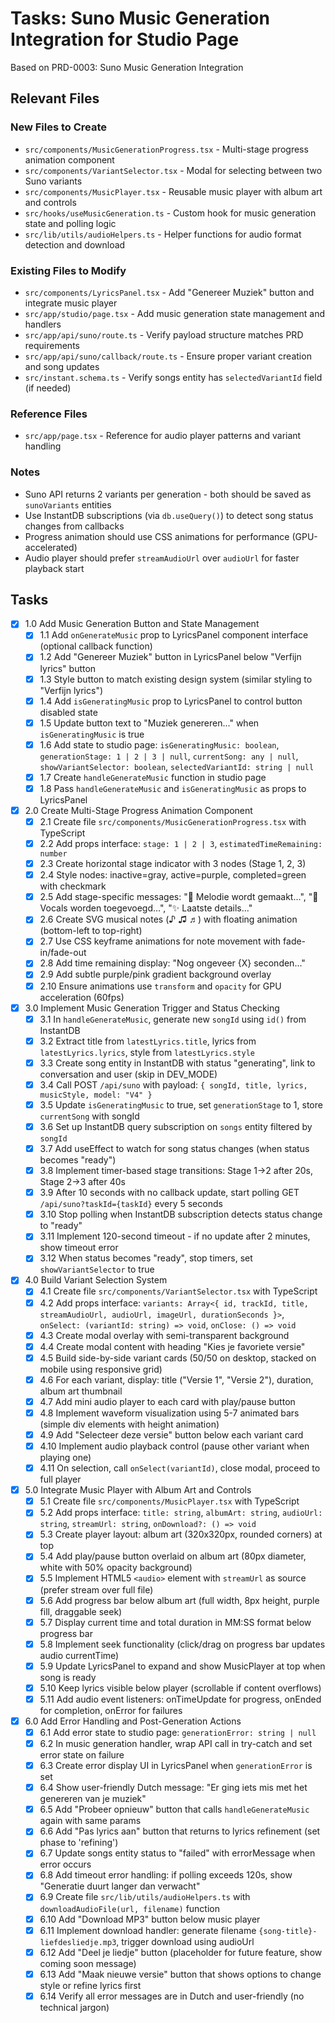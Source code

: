# Tasks: Suno Music Generation Integration for Studio Page

Based on PRD-0003: Suno Music Generation Integration

## Relevant Files

### New Files to Create
- `src/components/MusicGenerationProgress.tsx` - Multi-stage progress animation component
- `src/components/VariantSelector.tsx` - Modal for selecting between two Suno variants
- `src/components/MusicPlayer.tsx` - Reusable music player with album art and controls
- `src/hooks/useMusicGeneration.ts` - Custom hook for music generation state and polling logic
- `src/lib/utils/audioHelpers.ts` - Helper functions for audio format detection and download

### Existing Files to Modify
- `src/components/LyricsPanel.tsx` - Add "Genereer Muziek" button and integrate music player
- `src/app/studio/page.tsx` - Add music generation state management and handlers
- `src/app/api/suno/route.ts` - Verify payload structure matches PRD requirements
- `src/app/api/suno/callback/route.ts` - Ensure proper variant creation and song updates
- `src/instant.schema.ts` - Verify songs entity has `selectedVariantId` field (if needed)

### Reference Files
- `src/app/page.tsx` - Reference for audio player patterns and variant handling

### Notes
- Suno API returns 2 variants per generation - both should be saved as `sunoVariants` entities
- Use InstantDB subscriptions (via `db.useQuery()`) to detect song status changes from callbacks
- Progress animation should use CSS animations for performance (GPU-accelerated)
- Audio player should prefer `streamAudioUrl` over `audioUrl` for faster playback start

## Tasks

- [x] 1.0 Add Music Generation Button and State Management
  - [x] 1.1 Add `onGenerateMusic` prop to LyricsPanel component interface (optional callback function)
  - [x] 1.2 Add "Genereer Muziek" button in LyricsPanel below "Verfijn lyrics" button
  - [x] 1.3 Style button to match existing design system (similar styling to "Verfijn lyrics")
  - [x] 1.4 Add `isGeneratingMusic` prop to LyricsPanel to control button disabled state
  - [x] 1.5 Update button text to "Muziek genereren..." when `isGeneratingMusic` is true
  - [x] 1.6 Add state to studio page: `isGeneratingMusic: boolean`, `generationStage: 1 | 2 | 3 | null`, `currentSong: any | null`, `showVariantSelector: boolean`, `selectedVariantId: string | null`
  - [x] 1.7 Create `handleGenerateMusic` function in studio page
  - [x] 1.8 Pass `handleGenerateMusic` and `isGeneratingMusic` as props to LyricsPanel

- [x] 2.0 Create Multi-Stage Progress Animation Component
  - [x] 2.1 Create file `src/components/MusicGenerationProgress.tsx` with TypeScript
  - [x] 2.2 Add props interface: `stage: 1 | 2 | 3`, `estimatedTimeRemaining: number`
  - [x] 2.3 Create horizontal stage indicator with 3 nodes (Stage 1, 2, 3)
  - [x] 2.4 Style nodes: inactive=gray, active=purple, completed=green with checkmark
  - [x] 2.5 Add stage-specific messages: "🎵 Melodie wordt gemaakt...", "🎤 Vocals worden toegevoegd...", "✨ Laatste details..."
  - [x] 2.6 Create SVG musical notes (♪ ♫ ♬) with floating animation (bottom-left to top-right)
  - [x] 2.7 Use CSS keyframe animations for note movement with fade-in/fade-out
  - [x] 2.8 Add time remaining display: "Nog ongeveer {X} seconden..."
  - [x] 2.9 Add subtle purple/pink gradient background overlay
  - [x] 2.10 Ensure animations use `transform` and `opacity` for GPU acceleration (60fps)

- [x] 3.0 Implement Music Generation Trigger and Status Checking
  - [x] 3.1 In `handleGenerateMusic`, generate new `songId` using `id()` from InstantDB
  - [x] 3.2 Extract title from `latestLyrics.title`, lyrics from `latestLyrics.lyrics`, style from `latestLyrics.style`
  - [x] 3.3 Create song entity in InstantDB with status "generating", link to conversation and user (skip in DEV_MODE)
  - [x] 3.4 Call POST `/api/suno` with payload: `{ songId, title, lyrics, musicStyle, model: "V4" }`
  - [x] 3.5 Update `isGeneratingMusic` to true, set `generationStage` to 1, store `currentSong` with songId
  - [x] 3.6 Set up InstantDB query subscription on `songs` entity filtered by `songId`
  - [x] 3.7 Add useEffect to watch for song status changes (when status becomes "ready")
  - [x] 3.8 Implement timer-based stage transitions: Stage 1→2 after 20s, Stage 2→3 after 40s
  - [x] 3.9 After 10 seconds with no callback update, start polling GET `/api/suno?taskId={taskId}` every 5 seconds
  - [x] 3.10 Stop polling when InstantDB subscription detects status change to "ready"
  - [x] 3.11 Implement 120-second timeout - if no update after 2 minutes, show timeout error
  - [x] 3.12 When status becomes "ready", stop timers, set `showVariantSelector` to true

- [x] 4.0 Build Variant Selection System
  - [x] 4.1 Create file `src/components/VariantSelector.tsx` with TypeScript
  - [x] 4.2 Add props interface: `variants: Array<{ id, trackId, title, streamAudioUrl, audioUrl, imageUrl, durationSeconds }>`, `onSelect: (variantId: string) => void`, `onClose: () => void`
  - [x] 4.3 Create modal overlay with semi-transparent background
  - [x] 4.4 Create modal content with heading "Kies je favoriete versie"
  - [x] 4.5 Build side-by-side variant cards (50/50 on desktop, stacked on mobile using responsive grid)
  - [x] 4.6 For each variant, display: title ("Versie 1", "Versie 2"), duration, album art thumbnail
  - [x] 4.7 Add mini audio player to each card with play/pause button
  - [x] 4.8 Implement waveform visualization using 5-7 animated bars (simple div elements with height animation)
  - [x] 4.9 Add "Selecteer deze versie" button below each variant card
  - [x] 4.10 Implement audio playback control (pause other variant when playing one)
  - [x] 4.11 On selection, call `onSelect(variantId)`, close modal, proceed to full player

- [x] 5.0 Integrate Music Player with Album Art and Controls
  - [x] 5.1 Create file `src/components/MusicPlayer.tsx` with TypeScript
  - [x] 5.2 Add props interface: `title: string`, `albumArt: string`, `audioUrl: string`, `streamUrl: string`, `onDownload?: () => void`
  - [x] 5.3 Create player layout: album art (320x320px, rounded corners) at top
  - [x] 5.4 Add play/pause button overlaid on album art (80px diameter, white with 50% opacity background)
  - [x] 5.5 Implement HTML5 `<audio>` element with `streamUrl` as source (prefer stream over full file)
  - [x] 5.6 Add progress bar below album art (full width, 8px height, purple fill, draggable seek)
  - [x] 5.7 Display current time and total duration in MM:SS format below progress bar
  - [x] 5.8 Implement seek functionality (click/drag on progress bar updates audio currentTime)
  - [x] 5.9 Update LyricsPanel to expand and show MusicPlayer at top when song is ready
  - [x] 5.10 Keep lyrics visible below player (scrollable if content overflows)
  - [x] 5.11 Add audio event listeners: onTimeUpdate for progress, onEnded for completion, onError for failures

- [x] 6.0 Add Error Handling and Post-Generation Actions
  - [x] 6.1 Add error state to studio page: `generationError: string | null`
  - [x] 6.2 In music generation handler, wrap API call in try-catch and set error state on failure
  - [x] 6.3 Create error display UI in LyricsPanel when `generationError` is set
  - [x] 6.4 Show user-friendly Dutch message: "Er ging iets mis met het genereren van je muziek"
  - [x] 6.5 Add "Probeer opnieuw" button that calls `handleGenerateMusic` again with same params
  - [x] 6.6 Add "Pas lyrics aan" button that returns to lyrics refinement (set phase to 'refining')
  - [x] 6.7 Update songs entity status to "failed" with errorMessage when error occurs
  - [x] 6.8 Add timeout error handling: if polling exceeds 120s, show "Generatie duurt langer dan verwacht"
  - [x] 6.9 Create file `src/lib/utils/audioHelpers.ts` with `downloadAudioFile(url, filename)` function
  - [x] 6.10 Add "Download MP3" button below music player
  - [x] 6.11 Implement download handler: generate filename `{song-title}-liefdesliedje.mp3`, trigger download using audioUrl
  - [x] 6.12 Add "Deel je liedje" button (placeholder for future feature, show coming soon message)
  - [x] 6.13 Add "Maak nieuwe versie" button that shows options to change style or refine lyrics first
  - [x] 6.14 Verify all error messages are in Dutch and user-friendly (no technical jargon)
